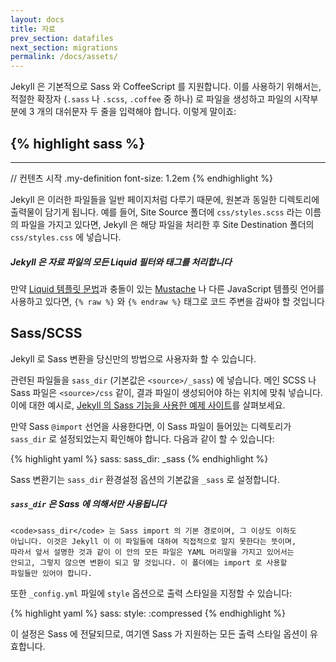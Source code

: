```yaml
---
layout: docs
title: 자료
prev_section: datafiles
next_section: migrations
permalink: /docs/assets/
---
```


Jekyll 은 기본적으로 Sass 와 CoffeeScript 를 지원합니다. 이를 사용하기 위해서는,
적절한 확장자 (`.sass` 나 `.scss`, `.coffee` 중 하나) 로 파일을 생성하고 파일의
시작부분에 3 개의 대쉬문자 두 줄을 입력해야 합니다. 이렇게 말이죠:

{% highlight sass %}
---
---

// 컨텐츠 시작
.my-definition
  font-size: 1.2em
{% endhighlight %}

Jekyll 은 이러한 파일들을 일반 페이지처럼 다루기 때문에, 원본과 동일한
디렉토리에 출력물이 담기게 됩니다. 예를 들어, Site Source 폴더에
`css/styles.scss` 라는 이름의 파일을 가지고 있다면, Jekyll 은 해당 파일을 처리한
후 Site Destination 폴더의 `css/styles.css` 에 넣습니다.

<div class="note info">
  <h5>Jekyll 은 자료 파일의 모든 Liquid 필터와 태그를 처리합니다</h5>
  <p>만약 <a href="/docs/templates/">Liquid 템플릿 문법</a>과 충돌이 있는 <a
     href="http://mustache.github.io">Mustache</a> 나 다른 JavaScript 템플릿 언어를
     사용하고 있다면, <code>{&#37; raw &#37;}</code> 와
     <code>{&#37; endraw &#37;}</code> 태그로 코드 주변을 감싸야 할 것입니다</p>
</div>

## Sass/SCSS

Jekyll 로 Sass 변환을 당신만의 방법으로 사용자화 할 수 있습니다.

관련된 파일들을 `sass_dir` (기본값은 `<source>/_sass`) 에 넣습니다. 메인 SCSS 나
Sass 파일은 `<source>/css` 같이, 결과 파일이 생성되어야 하는 위치에 맞춰
넣습니다. 이에 대한 예시로, [Jekyll 의 Sass 기능을 사용한 예제
사이트][example-sass]를 살펴보세요.

만약 Sass `@import` 선언을 사용한다면, 이 Sass 파일이 들어있는 디렉토리가
`sass_dir` 로 설정되었는지 확인해야 합니다. 다음과 같이 할 수 있습니다:

{% highlight yaml %}
sass:
    sass_dir: _sass
{% endhighlight %}

Sass 변환기는 `sass_dir` 환경설정 옵션의 기본값을 `_sass` 로 설정합니다.

[example-sass]: https://github.com/jekyll/jekyll-sass-converter/tree/master/example

<div class="note info">
  <h5><code>sass_dir</code> 은 Sass 에 의해서만 사용됩니다</h5>
  <p>

    <code>sass_dir</code> 는 Sass import 의 기본 경로이며, 그 이상도 이하도
    아닙니다. 이것은 Jekyll 이 이 파일들에 대하여 직접적으로 알지 못한다는 뜻이며,
    따라서 앞서 설명한 것과 같이 이 안의 모든 파일은 YAML 머리말을 가지고 있어서는
    안되고, 그렇지 않으면 변환이 되고 말 것입니다. 이 폴더에는 import 로 사용할
    파일들만 있어야 합니다.

  </p>
</div>

또한 `_config.yml` 파일에 `style` 옵션으로 출력 스타일을 지정할 수 있습니다:

{% highlight yaml %}
sass:
    style: :compressed
{% endhighlight %}

이 설정은 Sass 에 전달되므로, 여기엔 Sass 가 지원하는 모든 출력 스타일 옵션이
유효합니다.
